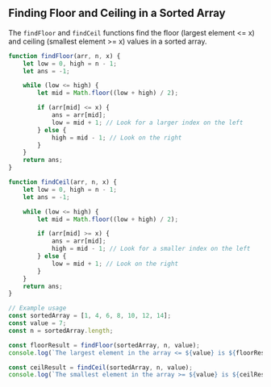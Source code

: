 ## Finding Floor and Ceiling in a Sorted Array

The `findFloor` and `findCeil` functions find the floor (largest element <= x) and ceiling (smallest element >= x) values in a sorted array.

```javascript
function findFloor(arr, n, x) {
    let low = 0, high = n - 1;
    let ans = -1;

    while (low <= high) {
        let mid = Math.floor((low + high) / 2);

        if (arr[mid] <= x) {
            ans = arr[mid];
            low = mid + 1; // Look for a larger index on the left
        } else {
            high = mid - 1; // Look on the right
        }
    }
    return ans;
}

function findCeil(arr, n, x) {
    let low = 0, high = n - 1;
    let ans = -1;

    while (low <= high) {
        let mid = Math.floor((low + high) / 2);

        if (arr[mid] >= x) {
            ans = arr[mid];
            high = mid - 1; // Look for a smaller index on the left
        } else {
            low = mid + 1; // Look on the right
        }
    }
    return ans;
}

// Example usage
const sortedArray = [1, 4, 6, 8, 10, 12, 14];
const value = 7;
const n = sortedArray.length;

const floorResult = findFloor(sortedArray, n, value);
console.log(`The largest element in the array <= ${value} is ${floorResult}`);

const ceilResult = findCeil(sortedArray, n, value);
console.log(`The smallest element in the array >= ${value} is ${ceilResult}`);
